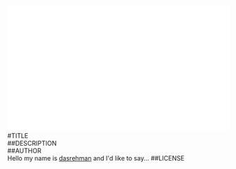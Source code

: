 ![image](screenshot.png)  
#TITLE  
##DESCRIPTION  
##AUTHOR  
Hello my name is [dasrehman](https://github.com/dasrehman) and I'd like to say... 
##LICENSE  
